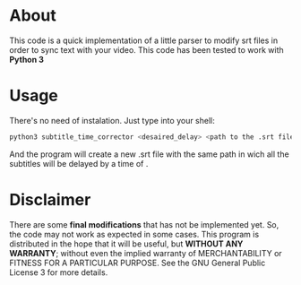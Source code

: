 # About
This code is a quick implementation of a little parser to modify srt files in order to sync text with your video. This code has been tested to work with **Python 3**

# Usage
There's no need of instalation. Just type into your shell:
  ```bash
  python3 subtitle_time_corrector <desaired_delay> <path to the .srt file> <(optional) name appended to your file afeter conversion
  ```
And the program will create a new .srt file with the same path in wich all the subtitles will be delayed by a time of <delay>.

# Disclaimer
There are some **final modifications** that has not be implemented yet. So, the code may not work as expected in some cases. This program is distributed in the hope that it will be useful, but **WITHOUT ANY WARRANTY**; without even the implied warranty of MERCHANTABILITY or FITNESS FOR A PARTICULAR PURPOSE. See the GNU General Public License 3 for more details.

